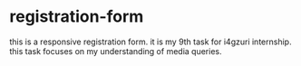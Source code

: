 # registration-form
this is a responsive registration form.
it is my 9th task for i4gzuri internship.
this task focuses on my understanding of media queries.
